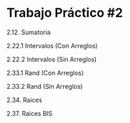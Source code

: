Trabajo Práctico #2
===================

2.12.   Sumatoria

2.22.1  Intervalos (Con Arreglos)

2.22.2  Intervalos (Sin Arreglos)

2.33.1  Rand (Con Arreglos)

2.33.2  Rand (Sin Arreglos)

2.34.   Raices

2.37.   Raices BIS

